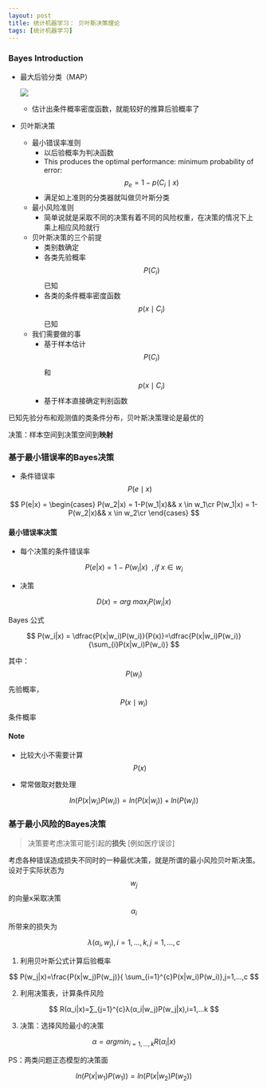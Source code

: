 ```yaml
---
layout: post
title: 统计机器学习： 贝叶斯决策理论
tags: [统计机器学习]
---
```




### Bayes Introduction

- 最大后验分类（MAP）

  ![](http://ww4.sinaimg.cn/large/801b780ajw1f8s1ndwu5xj219y0e8wi7.jpg)

  - 估计出条件概率密度函数，就能较好的推算后验概率了


- 贝叶斯决策
  - 最小错误率准则
    - 以后验概率为判决函数 
    - This produces the optimal performance: minimum probability of error:  $$p_e = 1-p(C_i \mid x)$$
    - 满足如上准则的分类器就叫做贝叶斯分类
  - 最小风险准则
    - 简单说就是采取不同的决策有着不同的风险权重，在决策的情况下上乘上相应风险就行
  - 贝叶斯决策的三个前提
    - 类别数确定
    - 各类先验概率$$P(C_i)$$已知
    - 各类的条件概率密度函数$$p(x\mid C_i)$$已知
  - 我们需要做的事
    - 基于样本估计$$P(C_i)$$和$$p(x\mid C_i)$$
    - 基于样本直接确定判别函数



已知先验分布和观测值的类条件分布，贝叶斯决策理论是最优的

决策：样本空间到决策空间到**映射**



### 基于最小错误率的Bayes决策

- 条件错误率$${P(e\mid x)}$$


$$
  P(e|x) =
  \begin{cases}
  P(w_2|x) = 1-P(w_1|x)&& x \in w_1\cr
  P(w_1|x) = 1-P(w_2|x)&& x \in w_2\cr
  \end{cases}
$$


#### 最小错误率决策

- 每个决策的条件错误率


$$
P(e|x) = 1-P(w_i|x) \  \ ,if \   x \in w_i
$$

- 决策


$$
  D(x) = arg \ max_{i}P(w_i|x)
$$

Bayes 公式

$$
P(w_i|x) = \dfrac{P(x|w_i)P(w_i)}{P(x)}=\dfrac{P(x|w_i)P(w_i)}{\sum_{i}P(x|w_i)P(w_i)}
$$

其中：$$P(w_i)$$先验概率，$$P(x \mid w_i)$$条件概率

#### Note

- 比较大小不需要计算$$P(x)$$

- 常常做取对数处理


$$
ln(P(x|w_i)P(w_i)) = ln(P(x|w_i))+ln(P(w_i))
$$

### 基于最小风险的Bayes决策

>  决策要考虑决策可能引起的**损失** [例如医疗误诊]

考虑各种错误造成损失不同时的一种最优决策，就是所谓的最小风险贝叶斯决策。设对于实际状态为$$w_j$$的向量x采取决策$$α_i$$所带来的损失为

$$
λ(α_i,w_j),i=1,...,k,j=1,...,c
$$

1. 利用贝叶斯公式计算后验概率

$$
P(w_j|x)=\frac{P(x|w_j)P(w_j)}{ \sum_{i=1}^{c}P(x|w_i)P(w_i)},j=1,...,c
$$

2. 利用决策表，计算条件风险

$$
R(α_i|x)=∑_{j=1}^{c}λ(α_i|w_j)P(w_j|x),i=1,...k
$$

3. 决策：选择风险最小的决策

$$
α=argmin_{i=1,...,k}R(α_i|x)
$$

PS：两类问题正态模型的决策面

$$
ln(P(x|w_1)P(w_1)) = ln(P(x|w_2)P(w_2))
$$


